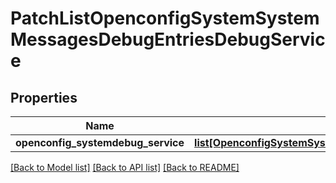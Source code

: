 # PatchListOpenconfigSystemSystemMessagesDebugEntriesDebugService

## Properties
Name | Type | Description | Notes
------------ | ------------- | ------------- | -------------
**openconfig_systemdebug_service** | [**list[OpenconfigSystemSystemOpenconfigsystemsystemMessagesDebugentriesDebugservice]**](OpenconfigSystemSystemOpenconfigsystemsystemMessagesDebugentriesDebugservice.md) |  | [optional] 

[[Back to Model list]](../README.md#documentation-for-models) [[Back to API list]](../README.md#documentation-for-api-endpoints) [[Back to README]](../README.md)


